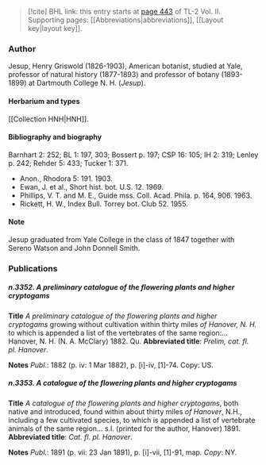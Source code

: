 > [!cite] BHL link: this entry starts at [page 443](https://www.biodiversitylibrary.org/item/103253#page/469/mode/1up) of TL-2 Vol. II.
> Supporting pages: [[Abbreviations|abbreviations]], [[Layout key|layout key]].

### Author

Jesup, Henry Griswold (1826-1903), American botanist, studied at Yale, professor of natural history (1877-1893) and professor of botany (1893-1899) at Dartmouth College N. H. (*Jesup*).

#### Herbarium and types

[[Collection HNH|HNH]].

#### Bibliography and biography

Barnhart 2: 252; BL 1: 197, 303; Bossert p. 197; CSP 16: 105; IH 2: 319; Lenley p. 242; Rehder 5: 433; Tucker 1: 371.
- Anon., Rhodora 5: 191. 1903.
- Ewan, J. et al., Short hist. bot. U.S. 12. 1969.
- Phillips, V. T. and M. E., Guide mss. Coll. Acad. Phila. p. 164, 906. 1963.
- Rickett, H. W., Index Bull. Torrey bot. Club 52. 1955.

#### Note

Jesup graduated from Yale College in the class of 1847 together with Sereno Watson and John Donnell Smith.

### Publications

##### n.3352. A preliminary catalogue of the flowering plants and higher cryptogams

**Title**
*A preliminary catalogue of the flowering plants and higher cryptogams* growing without cultivation within thirty miles *of Hanover, N. H.* to which is appended a list of the vertebrates of the same region:... Hanover, N. H. (N. A. McClary) 1882. Qu.
**Abbreviated title**: *Prelim, cat. fl. pl. Hanover*.

**Notes**
*Publ*.: 1882 (p. iv: 1 Mar 1882), p. \[i\]-iv, \[1\]-74. Copy: US.

##### n.3353. A catalogue of the flowering plants and higher cryptogams

**Title**
*A catalogue of the flowering plants and higher cryptogams*, both native and introduced, found within about thirty miles *of Hanover*, N.H., including a few cultivated species, to which is appended a list of vertebrate animals of the same region... s.l. (printed for the author, Hanover) 1891.
**Abbreviated title**: *Cat. fl. pl. Hanover*.

**Notes**
*Publ*.: 1891 (p. vii: 23 Jan 1891), p. \[i\]-vii, \[1\]-91, map. *Copy*: NY.

